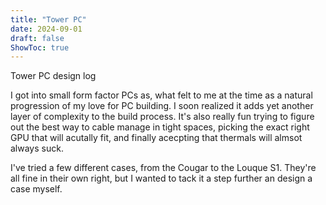 ```yaml
---
title: "Tower PC"
date: 2024-09-01
draft: false
ShowToc: true
---
```

Tower PC design log

I got into small form factor PCs as, what felt to me at the time as a natural progression of my love for PC building. I soon realized it adds yet another layer of complexity to the build process. It's also really fun trying to figure out the best way to cable manage in tight spaces, picking the exact right GPU that will acutally fit, and finally acecpting that thermals will almsot always suck.

I've tried a few different cases, from the Cougar to the Louque S1. They're all fine in their own right, but I wanted to tack it a step further an design a case myself.




